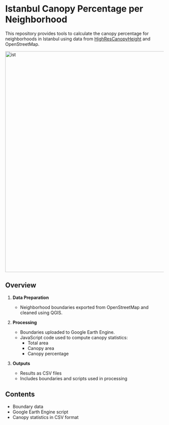 # Istanbul Canopy Percentage per Neighborhood

This repository provides tools to calculate the canopy percentage for neighborhoods in Istanbul using data from [HighResCanopyHeight](https://github.com/facebookresearch/HighResCanopyHeight) and OpenStreetMap.


<img width="701" alt="ist" src="https://github.com/user-attachments/assets/e1371138-ad7c-49e9-84c1-9729602043e4" />




## Overview

1. **Data Preparation**
   - Neighborhood boundaries exported from OpenStreetMap and cleaned using QGIS.

2. **Processing**
   - Boundaries uploaded to Google Earth Engine.
   - JavaScript code used to compute canopy statistics:
     - Total area
     - Canopy area
     - Canopy percentage

3. **Outputs**
   - Results as CSV files
   - Includes boundaries and scripts used in processing

## Contents

- Boundary data
- Google Earth Engine script
- Canopy statistics in CSV format
